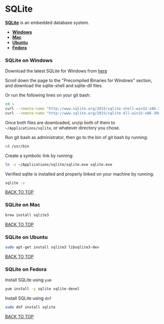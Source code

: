 SQLite
======
[**SQLite**](http://www.sqlite.org) is an embedded database system.

* [**Windows**](#sqlite-on-windows)
* [**Mac**](#sqlite-on-mac)
* [**Ubuntu**](#sqlite-on-ubuntu)
* [**Fedora**](#sqlite-on-fedora)

### SQLite on Windows
Download the latest SQLite for Windows from [here](http://www.sqlite.org/download.html)

Scroll down the page to the "Precompiled Binaries for Windows" section, and download the sqlite-shell and sqlite-dll files.

Or run the following lines on your git bash:
```sh
cd ~
curl --remote-name "http://www.sqlite.org/2015/sqlite-shell-win32-x86-3081000.zip"
curl --remote-name "http://www.sqlite.org/2015/sqlite-dll-win32-x86-3081000.zip"
```

Once both files are downloaded, unzip both of them to `~/Applications/sqlite`, or whatever directory you chose.

Run git bash as administrator, then go to the bin of git bash by running:
```sh
cd /usr/bin
```

Create a symbolic link by running:
```sh
ln -s ~/Applications/sqlite/sqlite.exe sqlite.exe
```

Verified sqlite is installed and properly linked on your machine by running:
```sh
sqlite -v
```
[BACK TO TOP](https://github.com/ctrl-alt-del/devenv)


### SQLite on Mac
```sh
brew install sqlite3
```
[BACK TO TOP](https://github.com/ctrl-alt-del/devenv)


### SQLite on Ubuntu
```sh
sudo apt-get install sqlite3 libsqlite3-dev
```
[BACK TO TOP](https://github.com/ctrl-alt-del/devenv)


### SQLite on Fedora
Install SQLite using `yum`
```sh
yum install -y sqlite sqlite-devel
```

Install SQLite using `dnf`
```sh
sudo dnf install sqlite
```
[BACK TO TOP](https://github.com/ctrl-alt-del/devenv)
